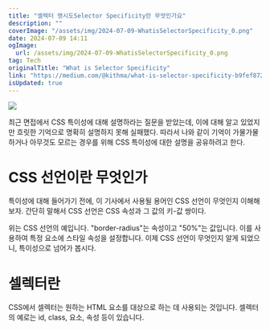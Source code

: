 ```yaml
---
title: "셀렉터 명시도Selector Specificity란 무엇인가요"
description: ""
coverImage: "/assets/img/2024-07-09-WhatisSelectorSpecificity_0.png"
date: 2024-07-09 14:11
ogImage: 
  url: /assets/img/2024-07-09-WhatisSelectorSpecificity_0.png
tag: Tech
originalTitle: "What is Selector Specificity"
link: "https://medium.com/@kithma/what-is-selector-specificity-b9fef8729d94"
isUpdated: true
---
```




<img src="/assets/img/2024-07-09-WhatisSelectorSpecificity_0.png" />

최근 면접에서 CSS 특이성에 대해 설명하라는 질문을 받았는데, 이에 대해 알고 있었지만 흐릿한 기억으로 명확히 설명하지 못해 실패했다. 따라서 나와 같이 기억이 가물가물하거나 아무것도 모르는 경우를 위해 CSS 특이성에 대한 설명을 공유하려고 한다.

# CSS 선언이란 무엇인가

특이성에 대해 들어가기 전에, 이 기사에서 사용될 용어인 CSS 선언이 무엇인지 이해해보자.
간단히 말해서 CSS 선언은 CSS 속성과 그 값의 키-값 쌍이다.

<div class="content-ad"></div>

위는 CSS 선언의 예입니다. "border-radius"는 속성이고 "50%"는 값입니다. 이를 사용하여 특정 요소에 스타일 속성을 설정합니다. 이제 CSS 선언이 무엇인지 알게 되었으니, 특이성으로 넘어가 봅시다.

# 셀렉터란

CSS에서 셀렉터는 원하는 HTML 요소를 대상으로 하는 데 사용되는 것입니다. 셀렉터의 예로는 id, class, 요소, 속성 등이 있습니다.
